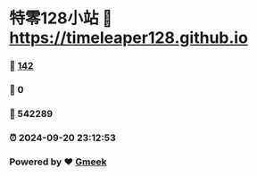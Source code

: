 # 特零128小站 :link: https://timeleaper128.github.io 
### :page_facing_up: [142](https://timeleaper128.github.io/tag.html) 
### :speech_balloon: 0 
### :hibiscus: 542289 
### :alarm_clock: 2024-09-20 23:12:53 
### Powered by :heart: [Gmeek](https://github.com/Meekdai/Gmeek)
